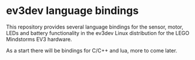 ev3dev language bindings
========================

This repository provides several language bindings for the sensor, motor, LEDs and battery
functionality in the ev3dev Linux distribution for the LEGO Mindstorms EV3 hardware.

As a start there will be bindings for C/C++ and lua, more to come later.
